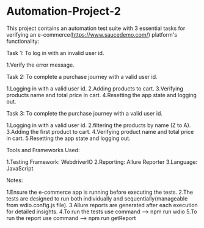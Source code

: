 # Automation-Project-2

This project contains an automation test suite with 3 essential tasks for verifying an e-commerce(https://www.saucedemo.com/) platform's functionality:

Task 1: 
To log in with an invalid user id.

1.Verify the error message.

Task 2:
To complete a purchase journey with a valid user id.

1.Logging in with a valid user id. 
2.Adding products to cart. 
3.Verifying products name and total price in cart. 
4.Resetting the app state and logging out. 

Task 3:
To complete the purchase journey with a valid user id.

1.Logging in with a valid user id. 
2.filtering the products by name (Z to A). 
3.Adding the first product to cart. 
4.Verifying product name and total price in cart. 
5.Resetting the app state and logging out. 


Tools and Frameworks Used:

1.Testing Framework: WebdriverIO 
2.Reporting: Allure Reporter 
3.Language: JavaScript 


Notes:

1.Ensure the e-commerce app is running before executing the tests. 
2.The tests are designed to run both individually and sequentially(manageable from wdio.config.js file). 
3.Allure reports are generated after each execution for detailed insights. 
4.To run the tests use command --> npm run wdio 
5.To run the report use command --> npm run getReport 


